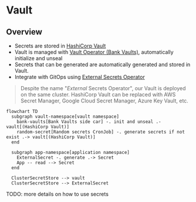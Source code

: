 # Vault

## Overview

- Secrets are stored in [HashiCorp Vault](https://www.vaultproject.io)
- Vault is managed with [Vault Operator (Bank Vaults)](https://banzaicloud.com/docs/bank-vaults/operator), automatically initialize and unseal
- Secrets that can be generated are automatically generated and stored in Vault.
- Integrate with GitOps using [External Secrets Operator](https://external-secrets.io)

> Despite the name "_External_ Secrets Operator", our Vault is deployed on the same cluster.
> HashiCorp Vault can be replaced with AWS Secret Manager, Google Cloud Secret Manager, Azure Key Vault, etc.

```mermaid
flowchart TD
  subgraph vault-namespace[vault namespace]
    bank-vaults[Bank Vaults side car] -. init and unseal .- vault[(HashiCorp Vault)]
    random-secret[Random secrets CronJob] -. generate secrets if not exist .-> vault[(HashiCorp Vault)]
  end

  subgraph app-namespace[application namespace]
    ExternalSecret -. generate .-> Secret
    App -- read --> Secret
  end

  ClusterSecretStore --> vault
  ClusterSecretStore --> ExternalSecret
```

TODO: more details on how to use secrets
